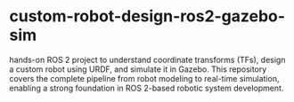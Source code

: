 # custom-robot-design-ros2-gazebo-sim
 hands-on ROS 2 project to understand coordinate transforms (TFs), design a custom robot using URDF, and simulate it in Gazebo. This repository covers the complete pipeline from robot modeling to real-time simulation, enabling a strong foundation in ROS 2-based robotic system development.


